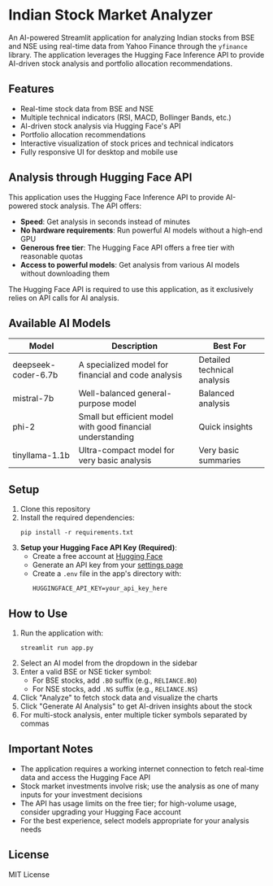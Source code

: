 # Indian Stock Market Analyzer

An AI-powered Streamlit application for analyzing Indian stocks from BSE and NSE using real-time data from Yahoo Finance through the `yfinance` library. The application leverages the Hugging Face Inference API to provide AI-driven stock analysis and portfolio allocation recommendations.

## Features

- Real-time stock data from BSE and NSE
- Multiple technical indicators (RSI, MACD, Bollinger Bands, etc.)
- AI-driven stock analysis via Hugging Face's API
- Portfolio allocation recommendations
- Interactive visualization of stock prices and technical indicators
- Fully responsive UI for desktop and mobile use

## Analysis through Hugging Face API

This application uses the Hugging Face Inference API to provide AI-powered stock analysis. The API offers:

- **Speed**: Get analysis in seconds instead of minutes
- **No hardware requirements**: Run powerful AI models without a high-end GPU
- **Generous free tier**: The Hugging Face API offers a free tier with reasonable quotas
- **Access to powerful models**: Get analysis from various AI models without downloading them

The Hugging Face API is required to use this application, as it exclusively relies on API calls for AI analysis.

## Available AI Models

| Model | Description | Best For |
|-------|-------------|----------|
| deepseek-coder-6.7b | A specialized model for financial and code analysis | Detailed technical analysis |
| mistral-7b | Well-balanced general-purpose model | Balanced analysis |
| phi-2 | Small but efficient model with good financial understanding | Quick insights |
| tinyllama-1.1b | Ultra-compact model for very basic analysis | Very basic summaries |

## Setup

1. Clone this repository
2. Install the required dependencies:
   ```
   pip install -r requirements.txt
   ```
3. **Setup your Hugging Face API Key (Required)**:
   - Create a free account at [Hugging Face](https://huggingface.co/)
   - Generate an API key from your [settings page](https://huggingface.co/settings/tokens)
   - Create a `.env` file in the app's directory with:
     ```
     HUGGINGFACE_API_KEY=your_api_key_here
     ```

## How to Use

1. Run the application with:
   ```
   streamlit run app.py
   ```
2. Select an AI model from the dropdown in the sidebar
3. Enter a valid BSE or NSE ticker symbol:
   - For BSE stocks, add `.BO` suffix (e.g., `RELIANCE.BO`)
   - For NSE stocks, add `.NS` suffix (e.g., `RELIANCE.NS`)
4. Click "Analyze" to fetch stock data and visualize the charts
5. Click "Generate AI Analysis" to get AI-driven insights about the stock
6. For multi-stock analysis, enter multiple ticker symbols separated by commas

## Important Notes

- The application requires a working internet connection to fetch real-time data and access the Hugging Face API
- Stock market investments involve risk; use the analysis as one of many inputs for your investment decisions
- The API has usage limits on the free tier; for high-volume usage, consider upgrading your Hugging Face account
- For the best experience, select models appropriate for your analysis needs

## License

MIT License 